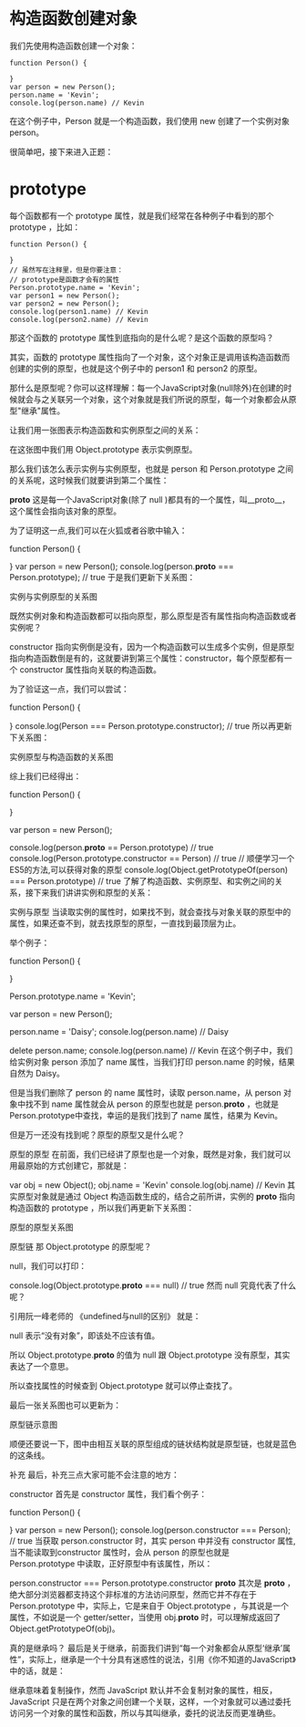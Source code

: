 # 构造函数创建对象
我们先使用构造函数创建一个对象：
```
function Person() {

}
var person = new Person();
person.name = 'Kevin';
console.log(person.name) // Kevin
```
在这个例子中，Person 就是一个构造函数，我们使用 new 创建了一个实例对象 person。

很简单吧，接下来进入正题：

# prototype
每个函数都有一个 prototype 属性，就是我们经常在各种例子中看到的那个 prototype ，比如：
```
function Person() {

}
// 虽然写在注释里，但是你要注意：
// prototype是函数才会有的属性
Person.prototype.name = 'Kevin';
var person1 = new Person();
var person2 = new Person();
console.log(person1.name) // Kevin
console.log(person2.name) // Kevin
```
那这个函数的 prototype 属性到底指向的是什么呢？是这个函数的原型吗？

其实，函数的 prototype 属性指向了一个对象，这个对象正是调用该构造函数而创建的实例的原型，也就是这个例子中的 person1 和 person2 的原型。

那什么是原型呢？你可以这样理解：每一个JavaScript对象(null除外)在创建的时候就会与之关联另一个对象，这个对象就是我们所说的原型，每一个对象都会从原型"继承"属性。

让我们用一张图表示构造函数和实例原型之间的关系：


在这张图中我们用 Object.prototype 表示实例原型。

那么我们该怎么表示实例与实例原型，也就是 person 和 Person.prototype 之间的关系呢，这时候我们就要讲到第二个属性：

__proto__
这是每一个JavaScript对象(除了 null )都具有的一个属性，叫__proto__，这个属性会指向该对象的原型。

为了证明这一点,我们可以在火狐或者谷歌中输入：

function Person() {

}
var person = new Person();
console.log(person.__proto__ === Person.prototype); // true
于是我们更新下关系图：

实例与实例原型的关系图

既然实例对象和构造函数都可以指向原型，那么原型是否有属性指向构造函数或者实例呢？

constructor
指向实例倒是没有，因为一个构造函数可以生成多个实例，但是原型指向构造函数倒是有的，这就要讲到第三个属性：constructor，每个原型都有一个 constructor 属性指向关联的构造函数。

为了验证这一点，我们可以尝试：

function Person() {

}
console.log(Person === Person.prototype.constructor); // true
所以再更新下关系图：

实例原型与构造函数的关系图

综上我们已经得出：

function Person() {

}

var person = new Person();

console.log(person.__proto__ == Person.prototype) // true
console.log(Person.prototype.constructor == Person) // true
// 顺便学习一个ES5的方法,可以获得对象的原型
console.log(Object.getPrototypeOf(person) === Person.prototype) // true
了解了构造函数、实例原型、和实例之间的关系，接下来我们讲讲实例和原型的关系：

实例与原型
当读取实例的属性时，如果找不到，就会查找与对象关联的原型中的属性，如果还查不到，就去找原型的原型，一直找到最顶层为止。

举个例子：

function Person() {

}

Person.prototype.name = 'Kevin';

var person = new Person();

person.name = 'Daisy';
console.log(person.name) // Daisy

delete person.name;
console.log(person.name) // Kevin
在这个例子中，我们给实例对象 person 添加了 name 属性，当我们打印 person.name 的时候，结果自然为 Daisy。

但是当我们删除了 person 的 name 属性时，读取 person.name，从 person 对象中找不到 name 属性就会从 person 的原型也就是 person.__proto__ ，也就是 Person.prototype中查找，幸运的是我们找到了 name 属性，结果为 Kevin。

但是万一还没有找到呢？原型的原型又是什么呢？

原型的原型
在前面，我们已经讲了原型也是一个对象，既然是对象，我们就可以用最原始的方式创建它，那就是：

var obj = new Object();
obj.name = 'Kevin'
console.log(obj.name) // Kevin
其实原型对象就是通过 Object 构造函数生成的，结合之前所讲，实例的 __proto__ 指向构造函数的 prototype ，所以我们再更新下关系图：

原型的原型关系图

原型链
那 Object.prototype 的原型呢？

null，我们可以打印：

console.log(Object.prototype.__proto__ === null) // true
然而 null 究竟代表了什么呢？

引用阮一峰老师的 《undefined与null的区别》 就是：

null 表示“没有对象”，即该处不应该有值。

所以 Object.prototype.__proto__ 的值为 null 跟 Object.prototype 没有原型，其实表达了一个意思。

所以查找属性的时候查到 Object.prototype 就可以停止查找了。

最后一张关系图也可以更新为：

原型链示意图

顺便还要说一下，图中由相互关联的原型组成的链状结构就是原型链，也就是蓝色的这条线。

补充
最后，补充三点大家可能不会注意的地方：

constructor
首先是 constructor 属性，我们看个例子：

function Person() {

}
var person = new Person();
console.log(person.constructor === Person); // true
当获取 person.constructor 时，其实 person 中并没有 constructor 属性,当不能读取到constructor 属性时，会从 person 的原型也就是 Person.prototype 中读取，正好原型中有该属性，所以：

person.constructor === Person.prototype.constructor
__proto__
其次是 __proto__ ，绝大部分浏览器都支持这个非标准的方法访问原型，然而它并不存在于 Person.prototype 中，实际上，它是来自于 Object.prototype ，与其说是一个属性，不如说是一个 getter/setter，当使用 obj.__proto__ 时，可以理解成返回了 Object.getPrototypeOf(obj)。

真的是继承吗？
最后是关于继承，前面我们讲到“每一个对象都会从原型‘继承’属性”，实际上，继承是一个十分具有迷惑性的说法，引用《你不知道的JavaScript》中的话，就是：

继承意味着复制操作，然而 JavaScript 默认并不会复制对象的属性，相反，JavaScript 只是在两个对象之间创建一个关联，这样，一个对象就可以通过委托访问另一个对象的属性和函数，所以与其叫继承，委托的说法反而更准确些。